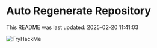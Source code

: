 # Auto Regenerate Repository

This README was last updated: 2025-02-20 11:41:03

 ![TryHackMe](https://tryhackme.com/badge/533634)